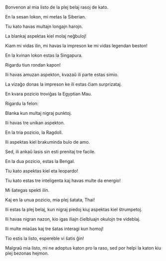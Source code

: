 Bonvenon al mia listo de la plej belaj rasoj de kato.

En la sesan lokon, mi metas la Siberian.

Tiu kato havas multajn longajn harojn.

La blankaj aspektas kiel molaj neĝbuloj!

Kiam mi vidas ilin, mi havas la impreson ke mi vidas legendan beston!

En la kvinan lokon estas la Singapura.

Rigardu tiun rondan kapon!

Ili havas amuzan aspekton, kvazaŭ ili parte estas simio.

La vizaĝo donas la impreson ke ili estas ĉiam surprizataj.

En kvara pozicio troviĝas la Egyptian Mau.

Rigardu la felon:

Blanka kun multaj nigraj punktoj.

Ili havas tre unikan aspekton.

En la tria pozicio, la Ragdoll.

Ili aspektas kiel brakuminda bulo de amo.

Sed, ili ankaŭ lasis sin esti prenitaj tre facile.

En la dua pozicio, estas la Bengal.

Tiu kato aspektas kiel eta leopardo!

Tiu kato estas tre inteligenta kaj havas multe da energio!

Mi ŝategas spekti ilin.

Kaj en la unua pozicio, mia plej ŝatata, Thai!

Ili estas la plej belaj, kun nigraj piedoj kiuj aspektas kiel ŝtrumpetoj.

Ili havas nigran nazon, kio igas iliajn ĉielbluajn okulojn tre videblaj.

Ili multe miaŭas kaj tre ŝatas interagi kun homoj!

Tio estis la listo, espereble vi ŝatis ĝin!

Malgraŭ mia listo, mi ne adoptus katon pro la raso, sed por helpi la katon kiu plej bezonas hejmon.